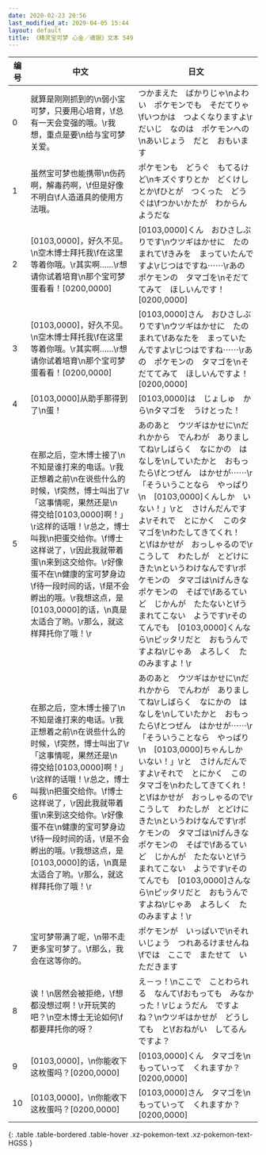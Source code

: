 ```yaml
---
date: 2020-02-23 20:56
last_modified_at: 2020-04-05 15:44
layout: default
title: 《精灵宝可梦 心金／魂银》文本 549
---
```

| 编号 | 中文 | 日文 |
| ---- | ---- | ---- |
| 0 | 就算是刚刚抓到的\n弱小宝可梦，只要用心培育，\f总有一天会变强的哦。\r我想，重点是要\n给与宝可梦关爱。 | つかまえた　ばかりじゃ\nよわい　ポケモンでも　そだてりゃ\fいつかは　つよくなりますよ\rだいじ　なのは　ポケモンへの\nあいじょう　だと　おもいます |
| 1 | 虽然宝可梦也能携带\n伤药啊，解毒药啊，\f但是好像不明白\f人造道具的使用方法哦。 | ポケモンも　どうぐ　もてるけど\nキズぐすりとか　どくけしとか\fひとが　つくった　どうぐは\fつかいかたが　わからん　ようだな |
| 2 | [0103,0000]，好久不见。\n空木博士拜托我\f在这里等着你哦。\r其实啊……\r想请你试着培育\n那个宝可梦蛋看看！[0200,0000] | [0103,0000]くん　おひさしぶりです\nウツギはかせに　たのまれて\fきみを　まっていたんですよ\rじつはですね⋯⋯\rあの　ポケモンの　タマゴを\nそだててみて　ほしいんです！[0200,0000] |
| 3 | [0103,0000]，好久不见。\n空木博士拜托我\f在这里等着你哦。\r其实啊……\r想请你试着培育\n那个宝可梦蛋看看！[0200,0000] | [0103,0000]さん　おひさしぶりです\nウツギはかせに　たのまれて\fあなたを　まっていたんですよ\rじつはですね⋯⋯\rあの　ポケモンの　タマゴを\nそだててみて　ほしいんですよ！[0200,0000] |
| 4 | [0103,0000]从助手那得到了\n蛋！ | [0103,0000]は　じょしゅ　から\nタマゴを　うけとった！ |
| 5 | 在那之后，空木博士接了\n不知是谁打来的电话。\r我正想着之前\n在说些什么的时候，\f突然，博士叫出了\r「这事情呢，果然还是\n　得交给[0103,0000]啊！」\r这样的话哦！\r总之，博士叫我\n把蛋交给你。\f博士这样说了，\r因此我就带着蛋\n来到这交给你。\r好像蛋不在\n健康的宝可梦身边\f待一段时间的话，\f是不会孵出的哦。\r我想这点，是[0103,0000]的话，\n真是太适合了哟。\r那么，就这样拜托你了哦！\r | あのあと　ウツギはかせに\nだれかから　でんわが　ありましてね\rしばらく　なにかの　はなしを\nしていたかと　おもったら\fとつぜん　はかせが⋯⋯\r「そういうことなら　やっぱり\n　[0103,0000]くんしか　いない！」\rと　さけんだんですよ\rそれで　とにかく　このタマゴを\nわたしてきてくれ！　と\fはかせが　おっしゃるので\rこうして　わたしが　とどけにきた\nというわけなんです\rポケモンの　タマゴは\nげんきな　ポケモンの　そばで\fあるていど　じかんが　たたないと\fうまれてこない　ようです\rそのてんでも　[0103,0000]くんなら\nピッタリだと　おもうんですよね\rじゃあ　よろしく　たのみますよ！\r |
| 6 | 在那之后，空木博士接了\n不知是谁打来的电话。\r我正想着之前\n在说些什么的时候，\f突然，博士叫出了\r「这事情呢，果然还是\n　得交给[0103,0000]啊！」\r这样的话哦！\r总之，博士叫我\n把蛋交给你。\f博士这样说了，\r因此我就带着蛋\n来到这交给你。\r好像蛋不在\n健康的宝可梦身边\f待一段时间的话，\f是不会孵出的哦。\r我想这点，是[0103,0000]的话，\n真是太适合了哟。\r那么，就这样拜托你了哦！\r | あのあと　ウツギはかせに\nだれかから　でんわが　ありましてね\rしばらく　なにかの　はなしを\nしていたかと　おもったら\fとつぜん　はかせが⋯⋯\r「そういうことなら　やっぱり\n　[0103,0000]ちゃんしか　いない！」\rと　さけんだんですよ\rそれで　とにかく　このタマゴを\nわたしてきてくれ！　と\fはかせが　おっしゃるので\rこうして　わたしが　とどけにきた\nというわけなんです\rポケモンの　タマゴは\nげんきな　ポケモンの　そばで\fあるていど　じかんが　たたないと\fうまれてこない　ようです\rそのてんでも　[0103,0000]さんなら\nピッタリだと　おもうんですよね\rじゃあ　よろしく　たのみますよ！\r |
| 7 | 宝可梦带满了呢，\n带不走更多宝可梦了。\f那么，我会在这等你的。 | ポケモンが　いっぱいで\nそれいじょう　つれあるけませんね\fでは　ここで　またせて　いただきます |
| 8 | 诶！\n居然会被拒绝，\f想都没想过啊！\r开玩笑的吧？\n空木博士无论如何\f都要拜托你的呀？ | え－っ！\nここで　ことわられる　なんて\fおもっても　みなかった！\rじょうだん　ですよね？\nウツギはかせが　どうしても　と\fおねがい　してるんですよ？ |
| 9 | [0103,0000]，\n你能收下这枚蛋吗？[0200,0000] | [0103,0000]くん　タマゴを\nもっていって　くれますか？[0200,0000] |
| 10 | [0103,0000]，\n你能收下这枚蛋吗？[0200,0000] | [0103,0000]さん　タマゴを\nもっていって　くれますか？[0200,0000] |
{: .table .table-bordered .table-hover .xz-pokemon-text .xz-pokemon-text-HGSS }